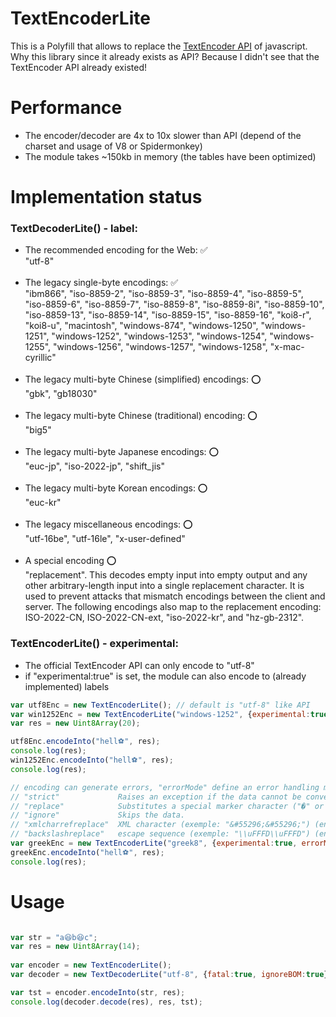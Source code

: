 # TextEncoderLite
This is a Polyfill that allows to replace the [TextEncoder API](https://developer.mozilla.org/en-US/docs/Web/API/Encoding_API) of javascript.<br>
Why this library since it already exists as API? Because I didn't see that the TextEncoder API already existed!<br>

# Performance
- The encoder/decoder are 4x to 10x slower than API (depend of the charset and usage of V8 or Spidermonkey)
- The module takes ~150kb in memory (the tables have been optimized)

# Implementation status
### TextDecoderLite() - label:
- The recommended encoding for the Web: ✅<br>
"utf-8"<br><br>
- The legacy single-byte encodings: ✅<br>
"ibm866", "iso-8859-2", "iso-8859-3", "iso-8859-4", "iso-8859-5", "iso-8859-6", "iso-8859-7", "iso-8859-8", "iso-8859-8i", "iso-8859-10", "iso-8859-13", "iso-8859-14", "iso-8859-15", "iso-8859-16", "koi8-r", "koi8-u", "macintosh", "windows-874", "windows-1250", "windows-1251", "windows-1252", "windows-1253", "windows-1254", "windows-1255", "windows-1256", "windows-1257", "windows-1258", "x-mac-cyrillic"<br><br>
- The legacy multi-byte Chinese (simplified) encodings: ⭕<br>
"gbk", "gb18030"<br><br>
- The legacy multi-byte Chinese (traditional) encoding: ⭕<br>
"big5"<br><br>
- The legacy multi-byte Japanese encodings: ⭕<br>
"euc-jp", "iso-2022-jp", "shift_jis"<br><br>
- The legacy multi-byte Korean encodings: ⭕<br>
"euc-kr"<br><br>
- The legacy miscellaneous encodings: ⭕<br>
"utf-16be", "utf-16le", "x-user-defined"<br><br>
- A special encoding ⭕<br>
"replacement". This decodes empty input into empty output and any other arbitrary-length input into a single replacement character. It is used to prevent attacks that mismatch encodings between the client and server. The following encodings also map to the replacement encoding: ISO-2022-CN, ISO-2022-CN-ext, "iso-2022-kr", and "hz-gb-2312".

### TextEncoderLite() - experimental:
- The official TextEncoder API can only encode to "utf-8"
- if "experimental:true" is set, the module can also encode to (already implemented) labels
```javascript
var utf8Enc = new TextEncoderLite(); // default is "utf-8" like API
var win1252Enc = new TextEncoderLite("windows-1252", {experimental:true});
var res = new Uint8Array(20);

utf8Enc.encodeInto("hell⚽", res);
console.log(res);
win1252Enc.encodeInto("hell⚽", res);
console.log(res);

// encoding can generate errors, "errorMode" define an error handling mode.
// "strict"             Raises an exception if the data cannot be converted.
// "replace"            Substitutes a special marker character ("�" or "?"(8bits charsets)) for data that cannot be encoded.
// "ignore"             Skips the data.
// "xmlcharrefreplace"  XML character (exemple: "&#55296;&#55296;") (encoding only)
// "backslashreplace"   escape sequence (exemple: "\\uFFFD\\uFFFD") (encoding only)
var greekEnc = new TextEncoderLite("greek8", {experimental:true, errorMode:"backslashreplace"});
greekEnc.encodeInto("hell⚽", res);
console.log(res);
```
      
# Usage
```javascript

var str = "a😆b😆c";
var res = new Uint8Array(14);
 
var encoder = new TextEncoderLite();
var decoder = new TextDecoderLite("utf-8", {fatal:true, ignoreBOM:true});

var tst = encoder.encodeInto(str, res);
console.log(decoder.decode(res), res, tst);
 
```
